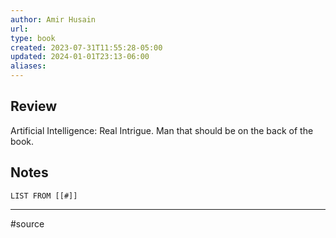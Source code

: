 ```yaml
---
author: Amir Husain
url: 
type: book
created: 2023-07-31T11:55:28-05:00
updated: 2024-01-01T23:13-06:00
aliases: 
---
```

## Review
Artificial Intelligence: Real Intrigue. Man that should be on the back of the book.

## Notes
```dataview
LIST FROM [[#]]
```

---
#source 